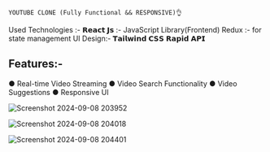    YOUTUBE CLONE (Fully Functional && RESPONSIVE)👌

Used Technologies :- 
𝗥𝗲𝗮𝗰𝘁 𝗝𝘀 :- JavaScript Library(Frontend)
Redux :- for state management
UI Design:- 𝗧𝗮𝗶𝗹𝘄𝗶𝗻𝗱 𝗖𝗦𝗦
𝗥𝗮𝗽𝗶𝗱 𝗔𝗣𝗜 


Features:-
-------------------
● Real-time Video Streaming 
● Video Search Functionality 
● Video Suggestions 
● Responsive UI

![Screenshot 2024-09-08 203952](https://github.com/user-attachments/assets/ebab4dbd-0bd0-4ce3-9170-4abef5b7c63e)

![Screenshot 2024-09-08 204018](https://github.com/user-attachments/assets/72655c9e-71ff-4e6d-800d-b5aeb89344af)


![Screenshot 2024-09-08 204401](https://github.com/user-attachments/assets/cbc6031a-b9ab-49ef-a8b0-1c40d8a70f5b)


